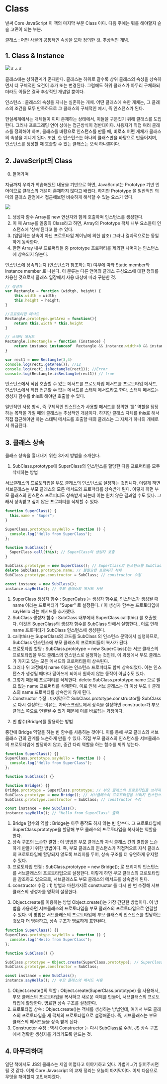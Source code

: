 # Class
벌써 Core JavaScript 이 책의 마지막 부분 Class 이다. 다음 주에는 뭐를 해야할지 슬슬 고민이 되는 부분.

클래스 : 어떤 사물의 공통적인 속성을 모아 정의한 것. 추상적인 개념.
## 1. Class & Instance

<img alt="ㅎㅅㅎ" src="https://blog.kakaocdn.net/dn/dNxJAF/btrS9PEWVjp/wEynPmtYYqIlAJyGLZKkk1/img.png">

클래스에는 상하관계가 존재한다. 클래스는 하위로 갈수록 상위 클래스의 속성을 상속하면서 더 구체적인 요건이 추가 또는 변경된다. 그럼에도 하위 클래스가 아무리 구체화되더라도 이들은 결국 추상적인 개념일 뿐이다.

인스턴스 : 클래스의 속성을 지니는 실존하는 개체. 어떤 클래스에 속한 개체는, 그 클래스의 조건을 모두 만족하므로 그 클래스의 구체적인 예시, 즉 인스턴스가 된다.

현실세계에서는 개체들이 이미 존재하는 상태에서, 이들을 구분짓기 위해 클래스를 도입한다. 그러나 프로그래밍 언어 상에는 접근방식이 정반대이다. 사용자가 직접 여러 클래스를 정의해야 하며, 클래스를 바탕으로 인스턴스를 만들 때, 비로소 어떤 개체가 클래스의 속성을 지니게 된다. 또한, 한 인스턴스는 하나의 클래스만을 바탕으로 만들어지며, 인스턴스를 생성할 때 호출할 수 있는 클래스는 오직 하나뿐이다.
## 2. JavaScript의 Class

0. 들어가며

지금까지 우리가 학습해왔던 내용을 기반으로 하면, JavaScript는 Prototype 기반 언어이므로 클래스의 개념이 존재하지 않다고 배웠다. 하지만 Prototype 을 일반적인 의미의 클래스 관점에서 접근해보면 비슷하게 해석할 수 있는 요소가 있다.

<img src="https://hdw0903.github.io/images/static_member.png">

1. 생성자 함수 Array를 new 연산자와 함께 호출하며 인스턴스를 생성한다.
2. 이 때 Array를 일종의 Class라고 하면, Array의 Prototype 객체 내부 요소들이 인스턴스에 '상속'된다고 볼 수 있다.
3. (엄밀히는 상속이 아닌 프로토타입 체이닝에 의한 참조) 그러나 결과적으로는 동일하게 동작한다.
4. 한편 Array 내부 프로퍼티들 중 prototype 프로퍼티를 제외한 나머지는 인스턴스에 상속되지 않는다.

인스턴스에 상속되는지 (인스턴스가 참조하는지) 여부에 따라 Static member와 Instance member 로 나뉜다. 이 분류는 다른 언어의 클래스 구성요소에 대한 정의를 차용한 것으로서 클래스 입장에서 사용 대상에 따라 구분한 것.

```js
// 생성자
var Rectangle = function (widtgh, height) {
    this.width = width;
    this.height = height;
}

//프로토타입 메서드
Rectangle.prototype.getArea = function(){
    return this.width * this.height
}

// 스태틱 메서드
Rectangle.isRectangle = function (instance) {
    return instance instanceof  Rectangle && instance.width>0 && instance.height > 0;
}

var rect1 = new Rectangle(3,4)
console.log(rect1.getArea()); //12
console.log(rect1.isRectangle(rect1)); //Error
console.log(Rectangle.isRectangle(rect1)) // true
```

인스턴스에서 직접 호출할 수 있는 메서드를 프로토타입 메서드를 프로토타입 메서드, 인스턴스에서 직접 접근할 수 없는 메서드를 스태틱 메서드라고 한다.
스태틱 메서드는 생성자 함수를 this로 해야만 호출할 수 있다.

일반적인 사용 방식, 즉 구체적인 인스턴스가 사용할 메서드를 정의한 '틀' 역할을 담당하는 목적을 가질 때의 클래스는 추상적인 개념이다. 하지만 클래스 자체를 this로 해서 직접 접근해야만 하는 스태틱 메서드를 호출할 때의 클래스는 그 자체가 하나의 개체로서 취급된다.
## 3. 클래스 상속

클래스 상속을 흉내내기 위한 3가지 방법을 소개한다.

1) SubClass.prototype에 SuperClass의 인스턴스를 할당한 다음 프로퍼티를 모두 삭제하는 방법

서브클래스의 프로토타입을 부모 클래스의 인스턴스로 설정하는 것입니다. 이렇게 하면 서브클래스는 부모 클래스의 모든 메서드와 프로퍼티를 상속받게 된다. 이렇게 하면 부모 클래스의 인스턴스 프로퍼티도 상속받게 되는데 이는 원치 않은 결과일 수도 있다. 그래서 상속받고 싶지 않은 프로퍼티를 삭제할 수 있다.

```javascript
function SuperClass() {
  this.name = "Super";
}

SuperClass.prototype.sayHello = function () {
  console.log("Hello from SuperClass");
};

function SubClass() {
  SuperClass.call(this); // SuperClass의 생성자 호출
}

SubClass.prototype = new SuperClass(); // SuperClass의 인스턴스를 SubClass의 프로토타입으로 설정
delete SubClass.prototype.name; // 불필요한 프로퍼티 삭제
SubClass.prototype.constructor = SubClass; // constructor 수정

const instance = new SubClass();
instance.sayHello(); // 부모 클래스의 메서드 사용
```
1. SuperClass 생성자 함수 : SuperCalss 는 생성자 함수로, 인스턴스가 생성될 때 name 이라는 프로퍼티가 "Super" 로 설정된다. / 이 생성자 함수는 프로토타입에 sayHello 라는 메서드를 추가했다.
2. SubClass 생성자 함수 : SubClass 내부에서 SuperClass.call(this) 를 호출했다. 이것은 SuperClass의 생성자 함수를 SubClass 안에서 실행한다., 이로 인해 name 프로퍼티가 SubClass 인스턴스에 생성된다.
3. call(this)는 SuperClass의 코드를 SubClass 의 인스턴스 문맥에서 실행하므로, SubClass 인스턴스에 부모 클래스의 프로퍼티들이 복사가 된다.
4. 프로토타입 할당 : SubClass.prototype = new SuperClass()는 서브 클래스의 프로토타입을 부모 클래스의 인스턴스로 설정하는 것인데, 이 과정에서 부모 클래스가 가지고 있는 모든 메서드와 프로퍼티들이 상속된다.
5. 그러나 위 과정에서 name 이라는 인스턴스 프로퍼티도 함께 상속되었다. 이는 인스턴스가 생성될 때마다 덮어쓰게 되어서 원하지 않는 동작이 아닐수도 있다.
6. 그렇기 때문에 프로퍼티를 삭제한다. delete.SubClass.prototype.name 으로 필요 없는 name 프로퍼티를 삭제한다. 이로 인해 서브 클래스는 더 이상 부모ㅓ 클래스의 name 프로퍼티를 상속받지 않게 된다.
7. Constructor 수정 : 마지막으로 SubClass.prototype.constructor를 SubClass로 다시 설정하는 이유는, 자바스크립트에서 상속을 설정하면 constructor가 부모 클래스 쪽으로 연결될 수 있기 때문에 이를 바로잡는 과정이다.

2) 빈 함수(Bridge)를 활용하는 방법

중간에 Bridge 역할을 하는 빈 함수를 사용하는 것이다. 이를 통해 부모 클래스와 서브 클래스 간의 관계를 느슨하게 만들 수 있다. 직접 부모 클래스의 인스턴스를 서브클래스의 프로토타입에 할당하지 않고, 중간 다리 역할을 하는 함수를 끼워 넣는다.

```js
function SuperClass() {}
SuperClass.prototype.sayHello = function () {
  console.log("Hello from SuperClass");
};

function SubClass() {}

function Bridge() {}
Bridge.prototype = SuperClass.prototype; // 부모 클래스의 프로토타입을 브리지 함수에 연결
SubClass.prototype = new Bridge(); // 서브클래스의 프로토타입을 브리지 인스턴스로 설정
SubClass.prototype.constructor = SubClass; // constructor 수정

const instance = new SubClass();
instance.sayHello(); // "Hello from SuperClass" 출력
```
1. Bridge 함수의 역할 : Bridge는 아무 동작도 하지 않는 빈 함수다. 그 프로토타입에 SuperClass.prototype을 할당해 부모 클래스의 프로토타입을 복사하는 역할을 한다.
2. 상속 구조의 느슨한 결합 : 이 방법은 부모 클래스와 자식 클래스 간의 결합을 느슨하게 만들기 위한 방법이다. 즉, 부모 클래스의 인스턴스가 직접적으로 자식 클래스의 프로토타입에 할당되지 않도록 브리지를 두어, 상속 구조를 더 유연하게 유지할 수 있다.
3. 프로토타입 연결 : SubClass.prototype = new Bridge(); 로 브리지의 인스턴스를 서브클래스의 프로토타입으로 설정한다. 이렇게 하면 부모 클래스의 프로토타입을 참조하고 있으므로, 서브클래스도 부모 클래스의 메서드를 상속받게 된다.
4. constructor 수정 : 1) 방법과 마찬가지로 constructor 를 다시 한 번 수정해 서브클래스의 생성자를 명확히 설정한다.

3) Object.create를 이용하는 방법
   Object.create()는 가장 간단한 방법이다. 이 방법을 사용하면 서브클래스의 프로토타입을 부모 클래스의 프로토타입으로 연결할 수 있다. 이 방법은 서브클래스의 프로토타입에 부모 클래스의 인스턴스를 할당하는 것보다 더 명확하고, 상속 구조가 명료하게 표현된다.

```js
function SuperClass() {}
SuperClass.prototype.sayHello = function () {
  console.log("Hello from SuperClass");
};

function SubClass() {}

SubClass.prototype = Object.create(SuperClass.prototype); // SuperClass의 프로토타입을 상속
SubClass.prototype.constructor = SubClass;

const instance = new SubClass();
instance.sayHello(); // 부모 클래스의 메서드 사용
```

1. Object.create()의 역할 : Object.create(SuperClass.prototype) 을 사용해서, 부모 클래스의 프로토타입을 복사하고 새로운 객체를 만들어, 서브클래스의 프로토타입에 할당한다. 명료한 상속 구조를 설정한다.
2. 프로토타입 상속 : Object.create()는 객체를 생성하는 방법인데, 여기서 부모 클래스의 프로토타입을 새 객체의 프로토타입으로 설정해준다. 즉, 서브클래스는 부모 클래스의 메서드들을 상속 받게 된다.
3. Constructor 수정 : 역시 Constructor 는 다시 SubClass로 수정. JS 상속 구조에서 정확한 생성자를 가리키도록 만드는 것.

## 4. 마무리하며

일단 책에서도 JS의 클래스는 제일 어렵다고 이야기하고 있다. 가볍게..(?) 읽어주시면 될 것 같다. 이제 Core Javascript 의 교재 정리는 오늘이 마지막이다. 이제 다음으로 무엇을 해야할지 고민해야겠다.